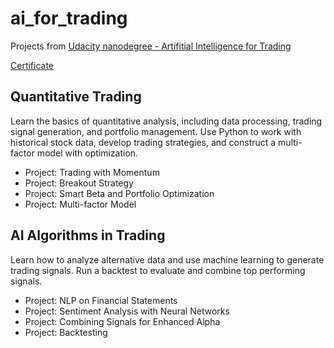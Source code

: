 # ai_for_trading
Projects from [Udacity nanodegree - Artifitial Intelligence for Trading](https://www.udacity.com/course/ai-for-trading--nd880)

[Certificate](https://confirm.udacity.com/RFFGKTFS)

## Quantitative Trading

Learn the basics of quantitative analysis, including data processing, trading signal generation, and portfolio management. Use Python to work with historical stock data, develop trading strategies, and construct a multi-factor model with optimization.

* Project: Trading with Momentum
* Project: Breakout Strategy
* Project: Smart Beta and Portfolio Optimization
* Project: Multi-factor Model

## AI Algorithms in Trading

Learn how to analyze alternative data and use machine learning to generate trading signals. Run a backtest to evaluate and combine top performing signals.

* Project: NLP on Financial Statements
* Project: Sentiment Analysis with Neural Networks
* Project: Combining Signals for Enhanced Alpha
* Project: Backtesting
